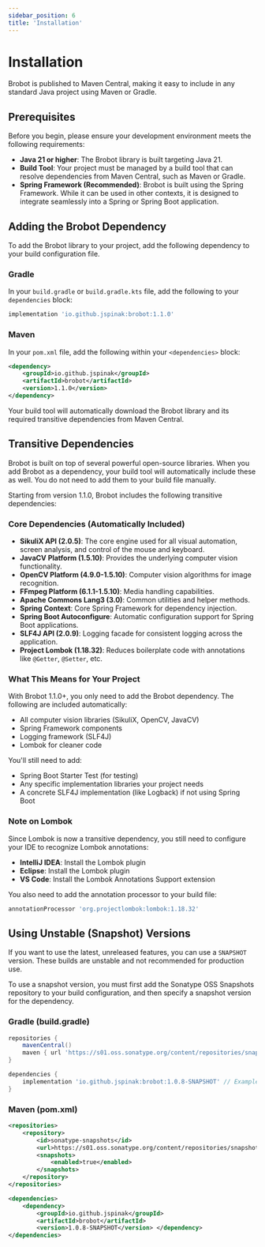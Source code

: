 ```yaml
---
sidebar_position: 6
title: 'Installation'
---
```


# Installation

Brobot is published to Maven Central, making it easy to include in any standard Java project using Maven or Gradle.

## Prerequisites

Before you begin, please ensure your development environment meets the following requirements:

* **Java 21 or higher**: The Brobot library is built targeting Java 21.
* **Build Tool**: Your project must be managed by a build tool that can resolve dependencies from Maven Central, such as Maven or Gradle.
* **Spring Framework (Recommended)**: Brobot is built using the Spring Framework. While it can be used in other contexts, it is designed to integrate seamlessly into a Spring or Spring Boot application.

## Adding the Brobot Dependency

To add the Brobot library to your project, add the following dependency to your build configuration file.

### Gradle

In your `build.gradle` or `build.gradle.kts` file, add the following to your `dependencies` block:

```groovy
implementation 'io.github.jspinak:brobot:1.1.0'
```

### Maven

In your `pom.xml` file, add the following within your `<dependencies>` block:

```xml
<dependency>
    <groupId>io.github.jspinak</groupId>
    <artifactId>brobot</artifactId>
    <version>1.1.0</version>
</dependency>
```

Your build tool will automatically download the Brobot library and its required transitive dependencies from Maven Central.

## Transitive Dependencies

Brobot is built on top of several powerful open-source libraries. When you add Brobot as a dependency, your build tool will automatically include these as well. You do not need to add them to your build file manually.

Starting from version 1.1.0, Brobot includes the following transitive dependencies:

### Core Dependencies (Automatically Included)

* **SikuliX API (2.0.5)**: The core engine used for all visual automation, screen analysis, and control of the mouse and keyboard.
* **JavaCV Platform (1.5.10)**: Provides the underlying computer vision functionality.
* **OpenCV Platform (4.9.0-1.5.10)**: Computer vision algorithms for image recognition.
* **FFmpeg Platform (6.1.1-1.5.10)**: Media handling capabilities.
* **Apache Commons Lang3 (3.0)**: Common utilities and helper methods.
* **Spring Context**: Core Spring Framework for dependency injection.
* **Spring Boot Autoconfigure**: Automatic configuration support for Spring Boot applications.
* **SLF4J API (2.0.9)**: Logging facade for consistent logging across the application.
* **Project Lombok (1.18.32)**: Reduces boilerplate code with annotations like `@Getter`, `@Setter`, etc.

### What This Means for Your Project

With Brobot 1.1.0+, you only need to add the Brobot dependency. The following are included automatically:
- All computer vision libraries (SikuliX, OpenCV, JavaCV)
- Spring Framework components
- Logging framework (SLF4J)
- Lombok for cleaner code

You'll still need to add:
- Spring Boot Starter Test (for testing)
- Any specific implementation libraries your project needs
- A concrete SLF4J implementation (like Logback) if not using Spring Boot

### Note on Lombok
Since Lombok is now a transitive dependency, you still need to configure your IDE to recognize Lombok annotations:
- **IntelliJ IDEA**: Install the Lombok plugin
- **Eclipse**: Install the Lombok plugin
- **VS Code**: Install the Lombok Annotations Support extension

You also need to add the annotation processor to your build file:
```groovy
annotationProcessor 'org.projectlombok:lombok:1.18.32'
```

## Using Unstable (Snapshot) Versions

If you want to use the latest, unreleased features, you can use a `SNAPSHOT` version. These builds are unstable and not recommended for production use.

To use a snapshot version, you must first add the Sonatype OSS Snapshots repository to your build configuration, and then specify a snapshot version for the dependency.

### Gradle (build.gradle)

```groovy
repositories {
    mavenCentral()
    maven { url 'https://s01.oss.sonatype.org/content/repositories/snapshots/' }
}

dependencies {
    implementation 'io.github.jspinak:brobot:1.0.8-SNAPSHOT' // Example version
}
```

### Maven (pom.xml)

```xml
<repositories>
    <repository>
        <id>sonatype-snapshots</id>
        <url>https://s01.oss.sonatype.org/content/repositories/snapshots/</url>
        <snapshots>
            <enabled>true</enabled>
        </snapshots>
    </repository>
</repositories>

<dependencies>
    <dependency>
        <groupId>io.github.jspinak</groupId>
        <artifactId>brobot</artifactId>
        <version>1.0.8-SNAPSHOT</version> </dependency>
</dependencies>
```